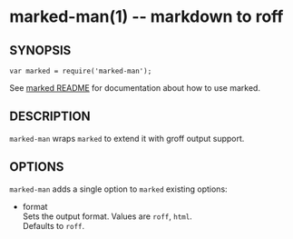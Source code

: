 marked-man(1) -- markdown to roff
=================================

SYNOPSIS
--------

```
var marked = require('marked-man');
```
See [marked README](https://github.com/chjj/marked) for documentation
about how to use marked.


DESCRIPTION
-----------

`marked-man` wraps `marked` to extend it with groff output support.


OPTIONS
-------

`marked-man` adds a single option to `marked` existing options:

* format  
  Sets the output format. Values are `roff`, `html`.  
  Defaults to `roff`.

